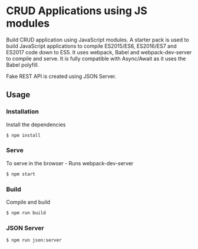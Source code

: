 # CRUD Applications using JS modules

Build CRUD application using JavaScript modules.
A starter pack is used to build JavaScript applications to compile ES2015/ES6, ES2016/ES7 and ES2017 code down to ES5. It uses webpack, Babel and webpack-dev-server to compile and serve. It is fully compatible with Async/Await as it uses the Babel polyfill.

Fake REST API is created using JSON Server.

## Usage

### Installation

Install the dependencies

```sh
$ npm install
```

### Serve

To serve in the browser - Runs webpack-dev-server

```sh
$ npm start
```

### Build

Compile and build

```sh
$ npm run build
```

### JSON Server

```sh
$ npm run json:server
```
